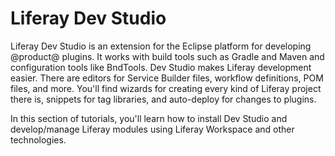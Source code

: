 # Liferay Dev Studio [](id=liferay-ide)

Liferay Dev Studio is an extension for the Eclipse platform for developing
@product@ plugins. It works with build tools such as Gradle and Maven and
configuration tools like BndTools. Dev Studio makes Liferay development easier.
There are editors for Service Builder files, workflow definitions, POM files,
and more. You'll find wizards for creating every kind of Liferay project there
is, snippets for tag libraries, and auto-deploy for changes to plugins.

In this section of tutorials, you'll learn how to install Dev Studio and
develop/manage Liferay modules using Liferay Workspace and other technologies.
